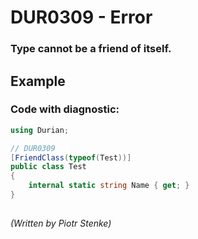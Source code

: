 # DUR0309 - Error
### Type cannot be a friend of itself.

## Example

### Code with diagnostic:
```csharp
using Durian;

// DUR0309
[FriendClass(typeof(Test))]
public class Test
{
	internal static string Name { get; }
}

```

##

*\(Written by Piotr Stenke\)*